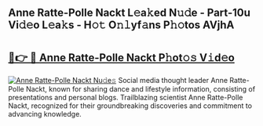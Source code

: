 ## Anne Ratte-Polle Nackt L𝚎a𝚔ed N𝚞𝚍e - Part-10u Vi𝚍𝚎o L𝚎a𝚔s - H𝚘𝚝 O𝚗𝚕yf𝚊ns P𝚑𝚘tos AVjhA

# <h2><a href="http://kf4snz.oniu.top/?m=Anne+Ratte-Polle+Nackt">🔗👉 🔴 Anne Ratte-Polle Nackt P𝚑ot𝚘𝚜 V𝚒d𝚎o</a></h2>

[![Anne Ratte-Polle Nackt Nu𝚍e𝚜](https://i.imgur.com/0qMVB7G.gif)](http://kf4snz.oniu.top/?m=Anne+Ratte-Polle+Nackt)
Social media thought leader Anne Ratte-Polle Nackt, known for sharing dance and lifestyle information, consisting of presentations and personal blogs. Trailblazing scientist Anne Ratte-Polle Nackt, recognized for their groundbreaking discoveries and commitment to advancing knowledge.  
